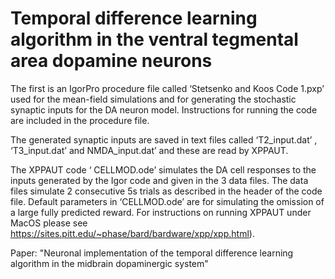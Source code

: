 # Temporal difference learning algorithm in the ventral tegmental area dopamine neurons

The first is an IgorPro procedure file called ‘Stetsenko and Koos Code 1.pxp’ used for the mean-field simulations and for generating the stochastic synaptic inputs for the DA neuron model. Instructions for running the code are included in the procedure file.  

The generated synaptic inputs are saved in text files called ‘T2_input.dat’ , ‘T3_input.dat’ and NMDA_input.dat’ and these are read by XPPAUT. 

 The XPPAUT code ‘ CELLMOD.ode’ simulates the DA cell responses to the  inputs generated by the Igor code and given in the 3 data files.  The data files simulate 2 consecutive 5s trials as described in the header of the code file.  Default parameters in ‘CELLMOD.ode’ are for simulating the omission of a large fully predicted reward. For instructions on running XPPAUT under MacOS please see https://sites.pitt.edu/~phase/bard/bardware/xpp/xpp.html). 

 Paper: "Neuronal implementation of the temporal difference learning algorithm in the midbrain dopaminergic system"

